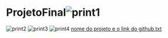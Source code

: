 # ProjetoFinal![print1](https://user-images.githubusercontent.com/99222565/160720112-49851960-994c-49ad-9fc0-38c9cc840d2a.png)
![print2](https://user-images.githubusercontent.com/99222565/160720125-22281099-f88b-4382-9917-27ac05a06d4a.png)
![print3](https://user-images.githubusercontent.com/99222565/160720138-c21aa407-5fd2-44d3-912c-434e6ef9355e.png)
![print4](https://user-images.githubusercontent.com/99222565/160720145-f969991d-4f3b-474f-a470-e377d194d1b9.png)
[nome do projeto e o link do github.txt](https://github.com/kleosilva/ProjetoFinal/files/8375477/nome.do.projeto.e.o.link.do.github.txt)
